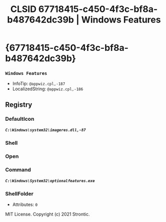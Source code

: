 ﻿---
title: "CLSID 67718415-c450-4f3c-bf8a-b487642dc39b | Windows Features"
excerpt: What is COM-Object CLSID 67718415-c450-4f3c-bf8a-b487642dc39b?
---

# {67718415-c450-4f3c-bf8a-b487642dc39b}

### `Windows Features`
* InfoTip: `@appwiz.cpl,-187`
* LocalizedString: `@appwiz.cpl,-186`

## Registry


### DefaultIcon

##### `C:\Windows\system32\imageres.dll,-87`

### Shell


### Open


### Command

##### `C:\Windows\System32\optionalfeatures.exe`

### ShellFolder

* Attributes: `0`

MIT License. Copyright (c) 2021 Strontic.


